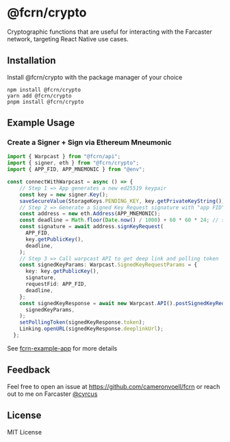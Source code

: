 # @fcrn/crypto

Cryptographic functions that are useful for interacting with the Farcaster network, targeting React Native use cases.

## Installation

Install @fcrn/crypto with the package manager of your choice

```
npm install @fcrn/crypto
yarn add @fcrn/crypto
pnpm install @fcrn/crypto
```

## Example Usage

### Create a Signer + Sign via Ethereum Mneumonic

```typescript
import { Warpcast } from "@fcrn/api";
import { signer, eth } from "@fcrn/crypto";
import { APP_FID, APP_MNEMONIC } from "@env";

const connectWithWarpcast = async () => {
    // Step 1 => App generates a new ed25519 keypair
    const key = new signer.Key();
    saveSecureValue(StorageKeys.PENDING_KEY, key.getPrivateKeyString());
    // Step 2 => Generate a Signed Key Request signature with "app FID"
    const address = new eth.Address(APP_MNEMONIC);
    const deadline = Math.floor(Date.now() / 1000) + 60 * 60 * 24; // signature is valid for 1 day
    const signature = await address.signKeyRequest(
      APP_FID,
      key.getPublicKey(),
      deadline,
    );
    // Step 3 => Call warpcast API to get deep link and polling token
    const signedKeyParams: Warpcast.SignedKeyRequestParams = {
      key: key.getPublicKey(),
      signature,
      requestFid: APP_FID,
      deadline,
    };
    const signedKeyResponse = await new Warpcast.API().postSignedKeyRequest(
      signedKeyParams,
    );
    setPollingToken(signedKeyResponse.token);
    Linking.openURL(signedKeyResponse.deeplinkUrl);
  };
```

See [fcrn-example-app](https://github.com/cameronvoell/fcrn/tree/main/apps/fcrn-example-app) for more details

## Feedback

Feel free to open an issue at https://github.com/cameronvoell/fcrn or reach out to me on Farcaster [@cyrcus](https://warpcast.com/cyrcus)

## License

MIT License